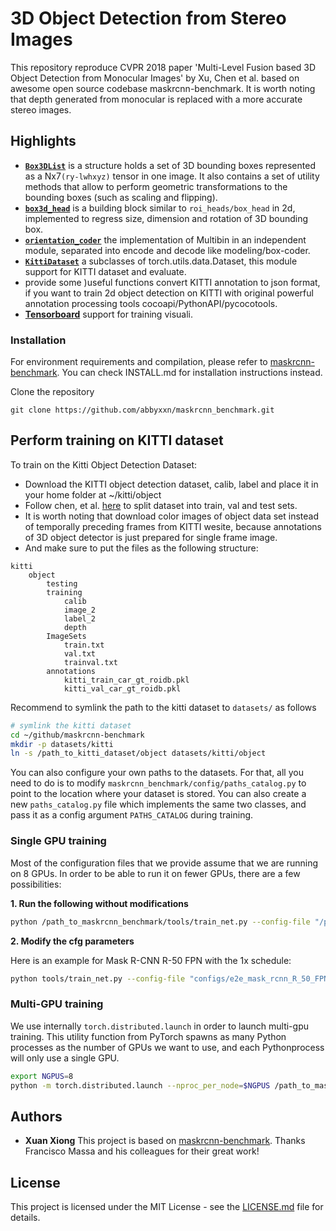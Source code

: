 # 3D Object Detection from Stereo Images

This repository reproduce CVPR 2018 paper 'Multi-Level Fusion based 3D Object Detection from Monocular Images' by Xu, Chen et al. based on awesome open source codebase maskrcnn-benchmark. It is worth noting that depth generated from monocular is replaced with a more accurate stereo images.



## Highlights
 - [**`Box3DList`**](https://github.com/abbyxxn/maskrcnn-benchmark-3d/blob/master/maskrcnn_benchmark/structures/bounding_box_3d.py#L11) is a structure holds a set of 3D bounding boxes represented as a Nx7`(ry-lwhxyz)` tensor in one image. It also contains a set of utility methods that allow to perform geometric transformations to the bounding boxes (such as scaling and flipping).
 - [**`box3d_head`**](https://github.com/abbyxxn/maskrcnn-benchmark-3d/tree/master/maskrcnn_benchmark/modeling/roi_heads/box3d_head) is a building block similar to `roi_heads/box_head` in 2d, implemented to regress size, dimension and rotation of 3D bounding box.
 - [**`orientation_coder`**](https://github.com/abbyxxn/maskrcnn-benchmark-3d/blob/master/maskrcnn_benchmark/modeling/orientation_coder.py) the implementation of Multibin in an independent module, separated into encode and decode like modeling/box-coder.
 - [**`KittiDataset`**](https://github.com/abbyxxn/maskrcnn-benchmark-3d/blob/master/maskrcnn_benchmark/data/datasets/kitti3d.py) a subclasses of torch.utils.data.Dataset, this module support for KITTI dataset and evaluate.
 - provide some )useful functions convert KITTI annotation to json format, if you want to train 2d object detection on KITTI with original powerful annotation processing tools cocoapi/PythonAPI/pycocotools.
- [**Tensorboard**](https://github.com/abbyxxn/maskrcnn-benchmark-3d/blob/master/maskrcnn_benchmark/utils/miscellaneous.py#L28) support for training visuali.

### Installation

For environment requirements and compilation, please refer to [maskrcnn-benchmark](https://github.com/facebookresearch/maskrcnn-benchmark).
You can check INSTALL.md for installation instructions instead.

Clone the repository

```
git clone https://github.com/abbyxxn/maskrcnn_benchmark.git
```

## Perform training on KITTI dataset
To train on the Kitti Object Detection Dataset:
 - Download the KITTI object detection dataset, calib, label and place it in your home folder at ~/kitti/object
 - Follow chen, et al. [here](https://xiaozhichen.github.io/files/mv3d/imagesets.tar.gz) to split dataset into train, val and test sets.
 - It is worth noting that download color images of object data set instead of temporally preceding frames from KITTI wesite, because annotations of 3D object detector is just prepared for single frame image.
 - And make sure to put the files as the following structure:

```
kitti
    object
        testing
        training
            calib
            image_2
            label_2
            depth
        ImageSets
            train.txt
            val.txt
            trainval.txt
        annotations
            kitti_train_car_gt_roidb.pkl
            kitti_val_car_gt_roidb.pkl
```

Recommend to symlink the path to the kitti dataset to `datasets/` as follows

```bash
# symlink the kitti dataset
cd ~/github/maskrcnn-benchmark
mkdir -p datasets/kitti
ln -s /path_to_kitti_dataset/object datasets/kitti/object

```

You can also configure your own paths to the datasets. For that, all you need to do is to modify `maskrcnn_benchmark/config/paths_catalog.py` to point to the location where your dataset is stored.
You can also create a new `paths_catalog.py` file which implements the same two classes, and pass it as a config argument `PATHS_CATALOG` during training.
### Single GPU training

Most of the configuration files that we provide assume that we are running on 8 GPUs.
In order to be able to run it on fewer GPUs, there are a few possibilities:

**1. Run the following without modifications**

```bash
python /path_to_maskrcnn_benchmark/tools/train_net.py --config-file "/path/to/config/file.yaml"
```


**2. Modify the cfg parameters**

Here is an example for Mask R-CNN R-50 FPN with the 1x schedule:
```bash
python tools/train_net.py --config-file "configs/e2e_mask_rcnn_R_50_FPN_1x.yaml" SOLVER.IMS_PER_BATCH 2 SOLVER.BASE_LR 0.0025 SOLVER.MAX_ITER 720000 SOLVER.STEPS "(480000, 640000)" TEST.IMS_PER_BATCH 1
```


### Multi-GPU training
We use internally `torch.distributed.launch` in order to launch multi-gpu training. This utility function from PyTorch spawns as many Python processes as the number of GPUs we want to use, and each Pythonprocess will only use a single GPU.
```bash
export NGPUS=8
python -m torch.distributed.launch --nproc_per_node=$NGPUS /path_to_maskrcnn_benchmark/tools/train_net.py --config-file "path/to/config/file.yaml"
```

## Authors

* **Xuan Xiong**
This project is based on [maskrcnn-benchmark](https://github.com/facebookresearch/maskrcnn-benchmark). Thanks Francisco Massa and his colleagues for their great work!


## License

This project is licensed under the MIT License - see the [LICENSE.md](LICENSE.md) file for details.




